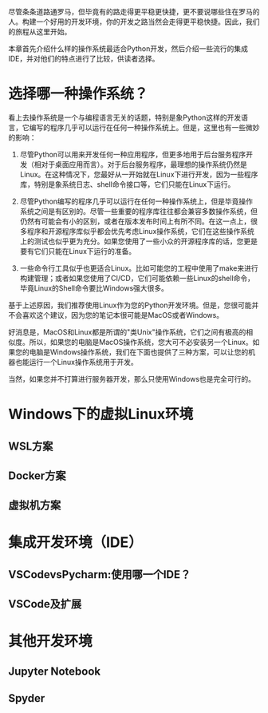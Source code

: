 尽管条条道路通罗马，但毕竟有的路走得更平稳更快捷，更不要说哪些住在罗马的人。构建一个好用的开发环境，你的开发之路当然会走得更平稳快捷。因此，我们的旅程从这里开始。

本章首先介绍什么样的操作系统最适合Python开发，然后介绍一些流行的集成IDE，并对他们的特点进行了比较，供读者选择。
# 选择哪一种操作系统？
看上去操作系统是一个与编程语言无关的话题，特别是象Python这样的开发语言，它编写的程序几乎可以运行在任何一种操作系统上。但是，这里也有一些微妙的影响：

1. 尽管Python可以用来开发任何一种应用程序，但更多地用于后台服务程序开发（相对于桌面应用而言）。对于后台服务程序，最理想的操作系统仍然是Linux。在这种情况下，您最好从一开始就在Linux下进行开发，因为一些程序库，特别是象系统日志、shell命令接口等，它们只能在Linux下运行。

2. 尽管Python编写的程序几乎可以运行在任何一种操作系统上，但是毕竟操作系统之间是有区别的。尽管一些重要的程序库往往都会兼容多数操作系统，但仍然有可能会有小的区别，或者在版本发布时间上有所不同。在这一点上，很多程序和开源程序库似乎都会优先考虑Linux操作系统，它们在这些操作系统上的测试也似乎更为充分。如果您使用了一些小众的开源程序库的话，您更是要有它们只能在Linux下运行的准备。

3. 一些命令行工具似乎也更适合Linux。比如可能您的工程中使用了make来进行构建管理；或者如果您使用了CI/CD，它们可能依赖一些Linux的shell命令，毕竟Linux的Shell命令要比Windows强大很多。

基于上述原因，我们推荐使用Linux作为您的Python开发环境。但是，您很可能并不会喜欢这个建议，因为您的笔记本很可能是MacOS或者Windows。

好消息是，MacOS和Linux都是所谓的"类Unix"操作系统，它们之间有极高的相似度。所以，如果您的电脑是MacOS操作系统，您大可不必安装另一个Linux。如果您的电脑是Windows操作系统，我们在下面也提供了三种方案，可以让您的机器也能运行一个Linux操作系统用于开发。

当然，如果您并不打算进行服务器开发，那么只使用Windows也是完全可行的。
# Windows下的虚拟Linux环境
## WSL方案
## Docker方案
## 虚拟机方案
# 集成开发环境（IDE）
## VSCodevsPycharm:使用哪一个IDE？
## VSCode及扩展
# 其他开发环境
## Jupyter Notebook
## Spyder
